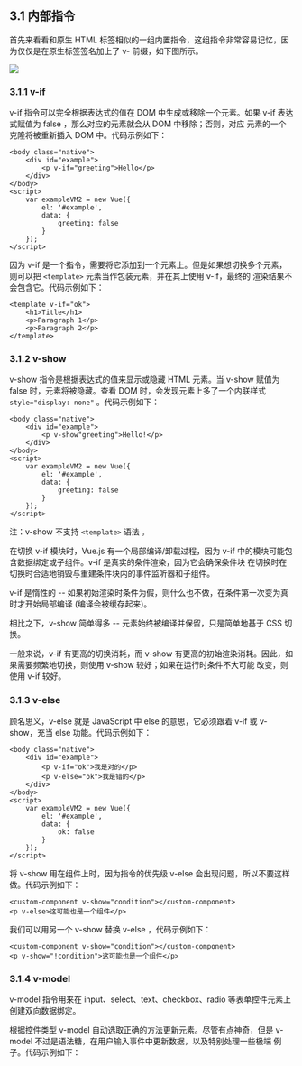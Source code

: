 ## 3.1 内部指令

首先来看看和原生 HTML 标签相似的一组内置指令，这组指令非常容易记忆，因为仅仅是在原生标签签名加上了 v- 前缀，如下图所示。

![](https://i.imgur.com/k9znmOt.png)

### 3.1.1 v-if

v-if 指令可以完全根据表达式的值在 DOM 中生成或移除一个元素。如果 v-if 表达式赋值为 false ，那么对应的元素就会从 DOM 中移除；否则，对应
元素的一个<red>克隆</red>将被重新插入 DOM 中。代码示例如下：

    <body class="native">
        <div id="example">
            <p v-if="greeting">Hello</p>
        </div>
    </body>
    <script>
        var exampleVM2 = new Vue({
            el: '#example',
            data: {
                greeting: false
            }
        });
    </script>

因为 v-if 是一个指令，需要将它添加到一个元素上。但是如果想切换多个元素，则可以把 `<template>` 元素当作包装元素，并在其上使用 v-if，<red>最终的
渲染结果不会包含它</red>。代码示例如下：

    <template v-if="ok">
        <h1>Title</h1>
        <p>Paragraph 1</p>
        <p>Paragraph 2</p>
    </template>

### 3.1.2 v-show

v-show 指令是根据表达式的值来显示或隐藏 HTML 元素。当 v-show 赋值为 false 时，元素将被隐藏。查看 DOM 时，会发现元素上多了一个内联样式
`style="display: none"` 。代码示例如下：

    <body class="native">
        <div id="example">
            <p v-show"greeting">Hello!</p>
        </div>
    </body>
    <script>
        var exampleVM2 = new Vue({
            el: '#example',
            data: {
                greeting: false
            }
        });
    </script>

注：v-show 不支持 `<template>` 语法 。

在切换 v-if 模块时，Vue.js 有一个局部编译/卸载过程，因为 v-if 中的模块可能包含数据绑定或子组件。v-if 是真实的条件渲染，因为它会确保条件块
在切换时在切换时合适地销毁与重建条件块内的事件监听器和子组件。

v-if 是惰性的 -- 如果初始渲染时条件为假，则什么也不做，在条件第一次变为真时才开始局部编译 (编译会被缓存起来)。

相比之下，v-show 简单得多 -- 元素始终被编译并保留，只是简单地基于 CSS 切换。

一般来说，<red>v-if 有更高的切换消耗，而 v-show 有更高的初始渲染消耗</red>。因此，如果需要频繁地切换，则使用 v-show 较好；如果在运行时条件不大可能
改变，则使用 v-if 较好。

### 3.1.3 v-else

顾名思义，v-else 就是 JavaScript 中 else 的意思，它必须跟着 v-if 或 v-show，充当 else 功能。代码示例如下：

    <body class="native">
        <div id="example">
            <p v-if="ok">我是对的</p>
            <p v-else="ok">我是错的</p>
        </div>
    </body>
    <script>
        var exampleVM2 = new Vue({
            el: '#example',
            data: {
                ok: false
            }
        });
    </script>

<red>将 v-show 用在组件上时，因为指令的优先级 v-else 会出现问题，所以不要这样做</red>。代码示例如下：

    <custom-component v-show="condition"></custom-component>
    <p v-else>这可能也是一个组件</p>

我们可以用另一个 v-show 替换 v-else ，代码示例如下：

    <custom-component v-show="condition"></custom-component>
    <p v-show="!condition">这可能也是一个组件</p>

### 3.1.4 v-model

<red>v-model 指令用来在 input、select、text、checkbox、radio 等表单控件元素上创建双向数据绑定。</red>

根据控件类型 v-model 自动选取正确的方法更新元素。尽管有点神奇，但是 v-model 不过是语法糖，在用户输入事件中更新数据，以及特别处理一些极端
例子。代码示例如下：


